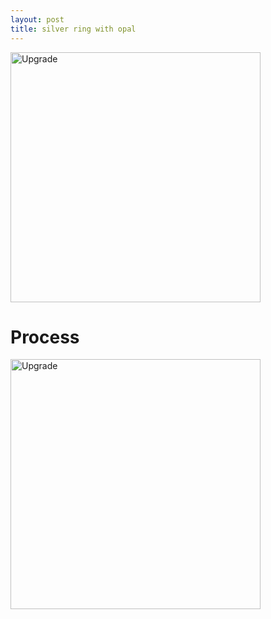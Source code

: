 ```yaml
---
layout: post
title: silver ring with opal
---
```

<img src="{{ site.baseurl }}/images/jewelry/rings/flat_silver_opal_8.jpg" alt="Upgrade" style="width: 400px;"/>
<!--more-->

# Process

<img src="{{ site.baseurl }}/images/crafts/dagger/flat_silver_opal_8.jpg" alt="Upgrade" style="width: 400px;"/>
